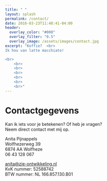 ```yaml
---
title: " "
layout: splash
permalink: /contact/
date: 2016-03-23T11:48:41-04:00
header:
  overlay_color: "#000"
  overlay_filter: "0.5"
  overlay_image: /assets/images/contact.jpg
excerpt: "Koffie?  <br>
Ik hou van latte macchiato!

<br>
	<br>
	<br>
	<br>
	<br>
	<br>
	<br>"
---
```


# Contactgegevens

Kan ik iets voor je betekenen? Of heb je vragen?  
Neem direct contact met mij op. 

Anita Pijnappels  
Wolfhezerweg 39  
6874 AA Wolfheze  
06 43 128 067

anita@zie-ontwikkeling.nl  
KvK nummer: 52588742  
BTW nummer: NL 166.857.130.B01

